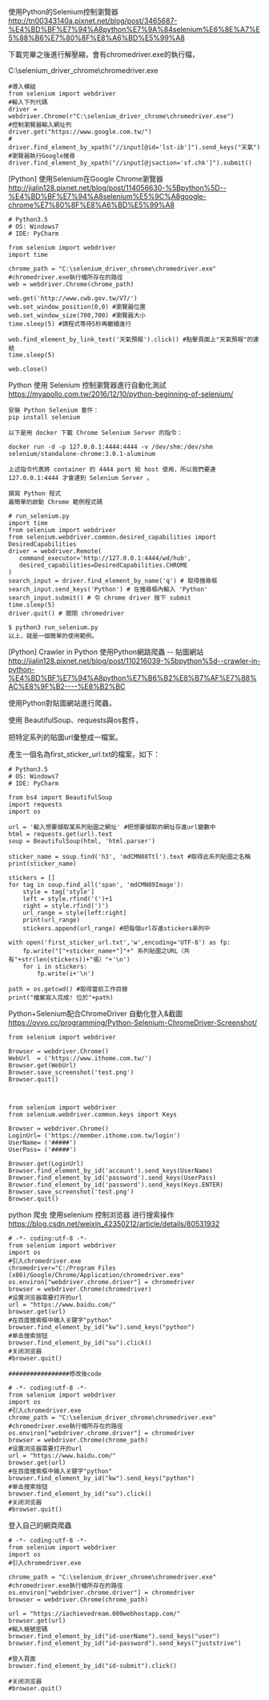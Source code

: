 使用Python的Selenium控制瀏覽器
http://tn00343140a.pixnet.net/blog/post/3465687-%E4%BD%BF%E7%94%A8python%E7%9A%84selenium%E6%8E%A7%E5%88%B6%E7%80%8F%E8%A6%BD%E5%99%A8

下載完畢之後進行解壓縮，會有chromedriver.exe的執行檔，

C:\selenium_driver_chrome\chromedriver.exe
~~~
#導入模組
from selenium import webdriver
#輸入下列代碼
driver = webdriver.Chrome(r"C:\selenium_driver_chrome\chromedriver.exe")
#控制瀏覽器輸入網址列
driver.get("https://www.google.com.tw/")
#
driver.find_element_by_xpath("//input[@id='lst-ib']").send_keys("天氣")
#瀏覽器執行Google搜尋
driver.find_element_by_xpath("//input[@jsaction='sf.chk']").submit()
~~~
[Python] 使用Selenium在Google Chrome瀏覽器
http://jialin128.pixnet.net/blog/post/114056630-%5Bpython%5D--%E4%BD%BF%E7%94%A8selenium%E5%9C%A8google-chrome%E7%80%8F%E8%A6%BD%E5%99%A8
~~~
# Python3.5
# OS: Windows7
# IDE: PyCharm

from selenium import webdriver
import time

chrome_path = "C:\selenium_driver_chrome\chromedriver.exe" #chromedriver.exe執行檔所存在的路徑
web = webdriver.Chrome(chrome_path)

web.get('http://www.cwb.gov.tw/V7/')
web.set_window_position(0,0) #瀏覽器位置
web.set_window_size(700,700) #瀏覽器大小
time.sleep(5) #請程式等待5秒再繼續進行

web.find_element_by_link_text('天氣預報').click() #點擊頁面上"天氣預報"的連結
time.sleep(5)

web.close()
~~~
Python 使用 Selenium 控制瀏覽器進行自動化測試
https://myapollo.com.tw/2016/12/10/python-beginning-of-selenium/
~~~
安裝 Python Selenium 套件：
pip install selenium

以下是用 docker 下載 Chrome Selenium Server 的指令：

docker run -d -p 127.0.0.1:4444:4444 -v /dev/shm:/dev/shm selenium/standalone-chrome:3.0.1-aluminum

上述指令代表將 container 的 4444 port 給 host 使用，所以我們要連 127.0.0.1:4444 才會連到 Selenium Server 。

撰寫 Python 程式
最簡單的啟動 Chrome 範例程式碼

# run_selenium.py
import time
from selenium import webdriver
from selenium.webdriver.common.desired_capabilities import DesiredCapabilities
driver = webdriver.Remote(
   command_executor='http://127.0.0.1:4444/wd/hub',
   desired_capabilities=DesiredCapabilities.CHROME
)
search_input = driver.find_element_by_name('q') # 取得搜尋框
search_input.send_keys('Python') # 在搜尋框內輸入 'Python'
search_input.submit() # 令 chrome driver 按下 submit
time.sleep(5)
driver.quit() # 關閉 chromedriver

$ python3 run_selenium.py
以上，就是一個簡單的使用範例。
~~~
[Python] Crawler in Python 使用Python網路爬蟲 -- 貼圖網站
http://jialin128.pixnet.net/blog/post/110216039-%5bpython%5d--crawler-in-python-%E4%BD%BF%E7%94%A8python%E7%B6%B2%E8%B7%AF%E7%88%AC%E8%9F%B2----%E8%B2%BC

使用Python對貼圖網站進行爬蟲，

使用 BeautifulSoup、requests與os套件，

把特定系列的貼圖url彙整成一檔案。

產生一個名為first_sticker_url.txt的檔案，如下：
~~~
# Python3.5
# OS: Windows7
# IDE: PyCharm

from bs4 import BeautifulSoup
import requests
import os

url = '輸入想要擷取某系列貼圖之網址' #把想要擷取的網址存進url變數中
html = requests.get(url).text
soup = BeautifulSoup(html, 'html.parser')

sticker_name = soup.find('h3', 'mdCMN08Ttl').text #取得此系列貼圖之名稱
print(sticker_name)

stickers = []
for tag in soup.find_all('span', 'mdCMN09Image'):
    style = tag['style']
    left = style.rfind('(')+1
    right = style.rfind(')')
    url_range = style[left:right]
    print(url_range)
    stickers.append(url_range) #把每個url存進stickers串列中

with open('first_sticker_url.txt','w',encoding='UTF-8') as fp:
    fp.write("["+sticker_name+"]"+" 系列貼圖之URL（共有"+str(len(stickers))+"張）"+'\n')
    for i in stickers:
        fp.write(i+'\n')

path = os.getcwd() #取得當前工作目錄
print("檔案寫入完成! 位於"+path)
~~~
Python+Selenium配合ChromeDriver 自動化登入&截圖
https://ovvo.cc/programming/Python-Selenium-ChromeDriver-Screenshot/
~~~
from selenium import webdriver

Browser = webdriver.Chrome()
WebUrl  = ('https://www.ithome.com.tw/')
Browser.get(WebUrl)
Browser.save_screenshot('test.png')
Browser.quit()



from selenium import webdriver
from selenium.webdriver.common.keys import Keys

Browser = webdriver.Chrome()
LoginUrl= ('https://member.ithome.com.tw/login')
UserName= ('#####')
UserPass= ('#####')

Browser.get(LoginUrl)
Browser.find_element_by_id('account').send_keys(UserName)
Browser.find_element_by_id('password').send_keys(UserPass)
Browser.find_element_by_id('password').send_keys(Keys.ENTER)
Browser.save_screenshot('test.png')
Browser.quit()
~~~
python 爬虫 使用selenium 控制浏览器 进行搜索操作
https://blog.csdn.net/weixin_42350212/article/details/80531932
~~~
# -*- coding:utf-8 -*-
from selenium import webdriver  
import os
#引入chromedriver.exe
chromedriver="C:/Program Files (x86)/Google/Chrome/Application/chromedriver.exe"
os.environ["webdriver.chrome.driver"] = chromedriver
browser = webdriver.Chrome(chromedriver)
#设置浏览器需要打开的url
url = "https://www.baidu.com/"  
browser.get(url)
#在百度搜索框中输入关键字"python"
browser.find_element_by_id("kw").send_keys("python")
#单击搜索按钮
browser.find_element_by_id("su").click()
#关闭浏览器
#browser.quit()

#################修改後code

# -*- coding:utf-8 -*-
from selenium import webdriver  
import os
#引入chromedriver.exe
chrome_path = "C:\selenium_driver_chrome\chromedriver.exe" #chromedriver.exe執行檔所存在的路徑
os.environ["webdriver.chrome.driver"] = chromedriver
browser = webdriver.Chrome(chrome_path)
#设置浏览器需要打开的url
url = "https://www.baidu.com/"  
browser.get(url)
#在百度搜索框中输入关键字"python"
browser.find_element_by_id("kw").send_keys("python")
#单击搜索按钮
browser.find_element_by_id("su").click()
#关闭浏览器
#browser.quit()
~~~
登入自己的網頁爬蟲
~~~
# -*- coding:utf-8 -*-
from selenium import webdriver  
import os
#引入chromedriver.exe

chrome_path = "C:\selenium_driver_chrome\chromedriver.exe" #chromedriver.exe執行檔所存在的路徑
os.environ["webdriver.chrome.driver"] = chromedriver
browser = webdriver.Chrome(chrome_path)

url = "https://iachievedream.000webhostapp.com/"  
browser.get(url)
#輸入帳號密碼
browser.find_element_by_id("id-userName").send_keys("user")
browser.find_element_by_id("id-password").send_keys("juststrive")

#登入頁面
browser.find_element_by_id("id-submit").click()

#关闭浏览器
#browser.quit()
~~~
